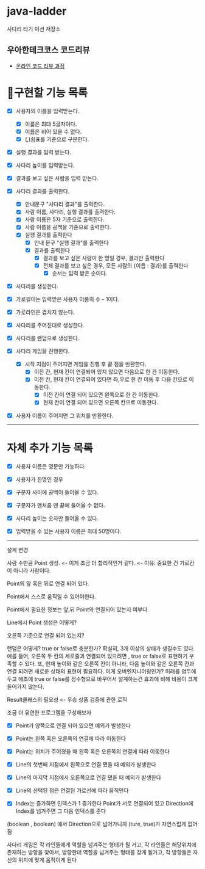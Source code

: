 # java-ladder

사다리 타기 미션 저장소

## 우아한테크코스 코드리뷰

- [온라인 코드 리뷰 과정](https://github.com/woowacourse/woowacourse-docs/blob/master/maincourse/README.md)

# 📝구현할 기능 목록



- [x]  사용자의 이름을 입력받는다.
   - [x]  이름은 최대 5글자이다.
   - [x] 이름은 비어 있을 수 없다.
   - [x]  (,)쉼표를 기준으로 구분한다.
- [x] 실행 결과를 입력 받는다.
- [x] 사다리 높이를 입력받는다.
- [x] 결과를 보고 싶은 사람을 입력 받는다.

- [x] 사다리 결과를 출력한다.
   - [x]  안내문구 "사다리 결과"를 출력한다.
   - [x]  사람 이름, 사다리, 실행 결과를 출력한다.
     - [x]  사람 이름은 5자 기준으로 출력한다.
     - [x]  사람 이름을 공백을 기준으로 출력한다.
  - [x] 실행 결과를 출력한다
    - [x] 안내 문구 "실행 결과"를 출력한다
    - [x] 결과를 출력한다
      - [x] 결과를 보고 싶은 사람이 한 명일 경우, 결과만 출력한다
      - [x] 전체 결과를 보고 싶은 경우, 모든 사람의 {이름 : 결과}를 출력한다
        - [x] 순서는 입력 받은 순이다.

- [x]  사다리를 생성한다.
  - [x] 가로길이는 입력받은 사용자 이름의 수 - 1이다.
  - [x] 가로라인은 겹치지 않는다.
  - [x] 사다리를 주어진대로 생성한다.
  - [x] 사다리를 랜덤으로 생성한다.

- [x] 사다리 게임을 진행한다. 
  - [x] 시작 지점이 주어지면 게임을 진행 후 끝 점을 반환한다.
     - [x] 이전 칸, 현재 칸이 연결되어 있지 않으면 다음으로 한 칸 이동한다.
     - [x] 이전 칸, 현재 칸이 연결되어 있다면 좌,우로 한 칸 이동 후 다음 칸으로 이동한다.
       - [x] 이전 칸이 연결 되어 있으면 왼쪽으로 한 칸 이동한다.
       - [x] 현재 칸이 연결 되어 있으면 오른쪽 칸으로 이동한다.

- [x] 사용자 이름이 주어지면 그 위치를 반환한다.

---
# 자체 추가 기능 목록

- [x]  사용자 이름은 영문만 가능하다.
- [x]  사용자가 한명인 경우
- [x]  구분자 사이에 공백이 들어올 수 있다.
- [x]  구분자가 맨처음 맨 끝에 들어올 수 없다.
- [x]  사다리 높이는 숫자만 들어올 수 있다.
- [x]  입력받을 수 있는 사용자 이름은 최대 50명이다.



---

설계 변경

사람 수만큼 Point 생성. <- 이게 조금 더 합리적인거 같다. <- 이유: 중요한 건 가로칸이 아니라 사람이다.

Point의 앞 혹은 뒤로 연결 되어 있다.

Point에서 스스로 움직일 수 있어야한다.

Point에서 필요한 정보는 앞,뒤 Point와 연결되어 있는지 여부다.


Line에서 Point 생성은 어떻게?

오른쪽 기준으로 연결 되어 있는지?

랜덤은 어떻게? true or false로 충분한가? 확실히, 3개 이상의 상태가 생길수도 있다. 
예를 들어, 오른쪽 두 칸의 세로줄과 연결되어 있으려면 , true or false로 표현하기 부족할 수 있다.
또, 현재 높이와 같은 오른쪽 칸이 아니라, 다음 높이와 같은 오른쪽 칸과 연결 되려면 새로운 상태의 표현이 필요하다.
이게 오버엔지니어링인가? 미래를 염두에 두고 애초에 true or false를 정수형으로 바꾸어서 설계하는건 효과에 비해 비용이 크게 들어가지 않는다.

Result클래스의 필요성 <- 우승 상품 검증에 관한 로직

조금 더 유연한 프로그램을 구성해보자

-[x] Point가 양쪽으로 연결 되어 있으면 예외가 발생한다
-[x] Point는 왼쪽 혹은 오른쪽의 연결에 따라 이동한다
-[x] Point는 위치가 주어졌을 때 왼쪽 혹은 오른쪽의 연결에 따라 이동한다
-[x] Line의 첫번째 지점에서 왼쪽으로 연결 됐을 때 예외가 발생한다
-[x] Line의 마지막 지점에서 오른쪽으로 연결 됐을 때 예외가 발생한다
-[x] Line의 선택된 점은 연결된 가로선에 따라 움직인다
-[x] Index는 증가하면 인덱스가 1 증가한다
Point가 서로 연결되어 있고
Direction에 Index를 넘겨주면 그 다음 인덱스를 준다


(boolean , boolean) 에서 Direction으로 넘어가니까 (ture, true)가 자연스럽게 없어짐

사다리 게임은 각 라인들에게 역할을 넘겨주는 형태가 될 거고, 
각 라인들은 해당위치에 존재하는 방향을 찾아서,
방향한테 역할을 넘겨주는 형태를 갖게 될거고, 
각 방향들은 자신의 위치에 맞게 움직이게 된다
